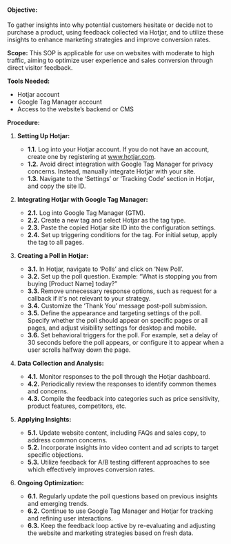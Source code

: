 #### **Objective:**
To gather insights into why potential customers hesitate or decide not to purchase a product, using feedback collected via Hotjar, and to utilize these insights to enhance marketing strategies and improve conversion rates.

**Scope:**
This SOP is applicable for use on websites with moderate to high traffic, aiming to optimize user experience and sales conversion through direct visitor feedback.

**Tools Needed:**
- Hotjar account
- Google Tag Manager account
- Access to the website’s backend or CMS

**Procedure:**

1. **Setting Up Hotjar:**
   - **1.1.** Log into your Hotjar account. If you do not have an account, create one by registering at www.hotjar.com.
   - **1.2.** Avoid direct integration with Google Tag Manager for privacy concerns. Instead, manually integrate Hotjar with your site.
   - **1.3.** Navigate to the ‘Settings’ or ‘Tracking Code’ section in Hotjar, and copy the site ID.

2. **Integrating Hotjar with Google Tag Manager:**
   - **2.1.** Log into Google Tag Manager (GTM).
   - **2.2.** Create a new tag and select Hotjar as the tag type.
   - **2.3.** Paste the copied Hotjar site ID into the configuration settings.
   - **2.4.** Set up triggering conditions for the tag. For initial setup, apply the tag to all pages.

3. **Creating a Poll in Hotjar:**
   - **3.1.** In Hotjar, navigate to ‘Polls’ and click on ‘New Poll’.
   - **3.2.** Set up the poll question. Example: “What is stopping you from buying [Product Name] today?”
   - **3.3.** Remove unnecessary response options, such as request for a callback if it's not relevant to your strategy.
   - **3.4.** Customize the ‘Thank You’ message post-poll submission.
   - **3.5.** Define the appearance and targeting settings of the poll. Specify whether the poll should appear on specific pages or all pages, and adjust visibility settings for desktop and mobile.
   - **3.6.** Set behavioral triggers for the poll. For example, set a delay of 30 seconds before the poll appears, or configure it to appear when a user scrolls halfway down the page.

4. **Data Collection and Analysis:**
   - **4.1.** Monitor responses to the poll through the Hotjar dashboard.
   - **4.2.** Periodically review the responses to identify common themes and concerns.
   - **4.3.** Compile the feedback into categories such as price sensitivity, product features, competitors, etc.

5. **Applying Insights:**
   - **5.1.** Update website content, including FAQs and sales copy, to address common concerns.
   - **5.2.** Incorporate insights into video content and ad scripts to target specific objections.
   - **5.3.** Utilize feedback for A/B testing different approaches to see which effectively improves conversion rates.

6. **Ongoing Optimization:**
   - **6.1.** Regularly update the poll questions based on previous insights and emerging trends.
   - **6.2.** Continue to use Google Tag Manager and Hotjar for tracking and refining user interactions.
   - **6.3.** Keep the feedback loop active by re-evaluating and adjusting the website and marketing strategies based on fresh data.